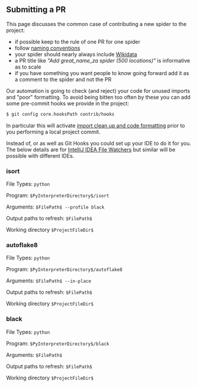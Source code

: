 ## Submitting a PR

This page discusses the common case of contributing a new spider to the project:

* if possible keep to the rule of one PR for one spider
* follow [naming conventions](./SPIDER_NAMING.md)
* your spider should nearly always include [Wikidata](./WIKIDATA.md)
* a PR title like *"Add great_name_za spider (500 locations)"* is informative as to scale
* if you have something you want people to know going forward add it as a comment to the
  spider and not the PR

Our automation is going to check (and reject) your code for unused imports and "poor"
formatting. To avoid being bitten too often by these you can add some pre-commit hooks
we provide in the project:

```bash
$ git config core.hooksPath contrib/hooks
```

In particular this will activate
[import clean up and code formatting](../contrib/hooks/pre-commit)
prior to you performing a local project commit.

Instead of, or as well as Git Hooks you could set up your IDE to do it for you.
The below details are for
[IntelliJ IDEA File Watchers](https://www.jetbrains.com/help/idea/using-file-watchers.html#ws_creating_file_watchers)
but similar will be possible with different IDEs.

### isort

File Types: `python`

Program: `$PyInterpreterDirectory$/isort`

Arguments: `$FilePath$ --profile black`

Output paths to refresh: `$FilePath$`

Working directory `$ProjectFileDir$`

### autoflake8

File Types: `python`

Program: `$PyInterpreterDirectory$/autoflake8`

Arguments: `$FilePath$ --in-place`

Output paths to refresh: `$FilePath$`

Working directory `$ProjectFileDir$`

### black

File Types: `python`

Program: `$PyInterpreterDirectory$/black`

Arguments: `$FilePath$`

Output paths to refresh: `$FilePath$`

Working directory `$ProjectFileDir$`
